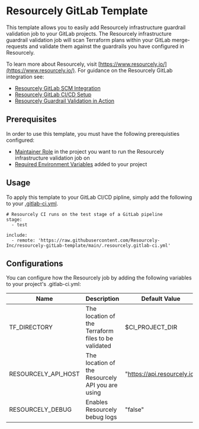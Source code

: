 # Resourcely GitLab Template

This template allows you to easily add Resourcely infrastructure guardrail validation job
to your GitLab projects. The Resourcely infrastructure guardrail validation job will scan
Terraform plans within your GitLab merge-requests and validate them against the guardrails
you have configured in Resourcely.

To learn more about Resourcely, visit [https://www.resourcely.io/](https://www.resourcely.io/). For guidance on the Resourcely GitLab integration see:

- [Resourcely GitLab SCM Integration](https://docs.resourcely.com/getting-started/onboarding/source-code-management-integration/gitlab)
- [Resourcely GitLab CI/CD Setup](https://docs.resourcely.com/getting-started/onboarding/ci-cd-setup/gitlab-pipelines)
- [Resourcely Guardrail Validation in Action](https://docs.resourcely.com/getting-started/using-resourcely/guardrails-in-action/gitlab-pipelines)

## Prerequisites

In order to use this template, you must have the following prerequisties configured:

- [Maintainer Role](https://docs.gitlab.com/ee/user/permissions.html#roles) in the project you want to run the Resourcely infrastructure validation job on
- [Required Environment Variables](https://docs.resourcely.com/getting-started/onboarding/ci-cd-setup/gitlab-pipelines#adding-required-variables-to-the-repository) added to your project

## Usage

To apply this template to your GitLab CI/CD pipline, simply add the following to
your [.gitlab-ci.yml](https://docs.gitlab.com/ee/ci/).

```
# Resourcely CI runs on the test stage of a GitLab pipeline
stage:
  - test

include:
  - remote: 'https://raw.githubusercontent.com/Resourcely-Inc/resourcely-gitLab-template/main/.resourcely.gitlab-ci.yml'
```

## Configurations

You can configure how the Resourcely job by adding the following variables to
your project's .gitlab-ci.yml:

| Name | Description | Default Value |
| ---- | ----------- | ------------- |
| TF_DIRECTORY | The location of the Terraform files to be validated | $CI_PROJECT_DIR |
| RESOURCELY_API_HOST | The location of the Resourcely API you are using | "https://api.resourcely.io" |
| RESOURCELY_DEBUG | Enables Resourcely bebug logs | "false" |
